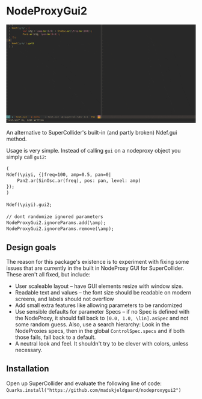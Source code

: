 # NodeProxyGui2

![ndefgui2 in action](ndefgui2.gif)

An alternative to SuperCollider's built-in (and partly broken) Ndef.gui method.

Usage is very simple. Instead of calling `gui` on a nodeproxy object you simply call `gui2`:
```supercollider
(
Ndef(\yiyi, {|freq=100, amp=0.5, pan=0| 
	Pan2.ar(SinOsc.ar(freq), pos: pan, level: amp)
});
)

Ndef(\yiyi).gui2;

// dont randomize ignored parameters
NodeProxyGui2.ignoreParams.add(\amp);
NodeProxyGui2.ignoreParams.remove(\amp);
```

## Design goals

The reason for this package's existence is to experiment with fixing some issues that are currently in the built in NodeProxy GUI for SuperCollider. These aren't all fixed, but include:

* User scaleable layout – have GUI elements resize with window size.
* Readable text and values – the font size should be readable on modern screens, and labels should not overflow
* Add small extra features like allowing parameters to be randomized
* Use sensible defaults for parameter Specs – if no Spec is defined with the NodeProxy, it should fall back to `[0.0, 1.0, \lin].asSpec` and not some random guess. Also, use a search hierarchy: Look in the NodeProxies specs, then in the global `ControlSpec.specs` and if both those fails, fall back to a default.
* A neutral look and feel. It shouldn't try to be clever with colors, unless necessary.

## Installation

Open up SuperCollider and evaluate the following line of code:
`Quarks.install("https://github.com/madskjeldgaard/nodeproxygui2")`
